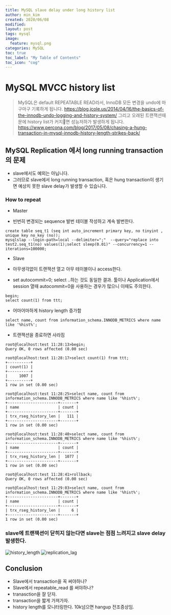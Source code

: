 ```yaml
---
title: MySQL slave delay under long history list
author: min_kim
created: 2020/06/08
modified:
layout: post
tags: mysql
image:
  feature: mysql.png
categories: MySQL
toc: true
toc_label: "My Table of Contents"
toc_icon: "cog"
---
```


# MySQL MVCC history list 
> MySQL은 default REPEATABLE READ라서, InnoDB 모든 변경을 undo에 마구마구 기록하게 됩니다.
https://blog.jcole.us/2014/04/16/the-basics-of-the-innodb-undo-logging-and-history-system/
그리고 오래된 트랜잭션때문에 history list가 커지면 성능저하가 발생하게 됩니다.
https://www.percona.com/blog/2017/05/08/chasing-a-hung-transaction-in-mysql-innodb-history-length-strikes-back/

## MySQL Replication 에서 long running transaction의 문제
* slave에서도 예외는 아닙니다.
* 그러므로 slave에서 long running transaction, 혹은 hung transaction이 생기면 예상치 못한 slave delay가 발생할 수 있습니다.

### How to repeat
* Master
- 빈번히 변경되는 sequence 발번 테이블 작성하고 계속 발번한다.

```
create table seq_t1 (seq int auto_increment primary key, no tinyint , unique key no_key (no));
mysqlslap --login-path=local --delimiter=";"  --query="replace into test2.seq_t1(no) values(1);select sleep(0.01)" --concurrency=1 --iterations=100000;
```

* Slave
- 아무생각없이 트랜잭션 열고 아무 테이블이나 access한다.
+ set autocommit=0; select ..하는 것도 동일한 결과. 툴이나 Application에서 session 열때 autocommit=0을 사용하는 경우가 많으니 이때도 주의한다.

```
begin;
select count(1) from ttt;
```

- 어마어마하게 history length 증가함

```
select name, count from information_schema.INNODB_METRICS where name like '%hist%';
```

- 트랜잭션을 종료하면 사라짐

```
root@localhost:test 11:28:13>begin;
Query OK, 0 rows affected (0.00 sec)

root@localhost:test 11:28:17>select count(1) from ttt;
+----------+
| count(1) |
+----------+
|     1007 |
+----------+
1 row in set (0.00 sec)

root@localhost:test 11:28:25>select name, count from information_schema.INNODB_METRICS where name like '%hist%';
+----------------------+-------+
| name                 | count |
+----------------------+-------+
| trx_rseg_history_len |   111 |
+----------------------+-------+
1 row in set (0.00 sec)

root@localhost:test 11:28:40>select name, count from information_schema.INNODB_METRICS where name like '%hist%';
+----------------------+-------+
| name                 | count |
+----------------------+-------+
| trx_rseg_history_len |  1077 |
+----------------------+-------+
1 row in set (0.00 sec)

root@localhost:test 11:28:41>rollback;
Query OK, 0 rows affected (0.00 sec)

root@localhost:test 11:29:03>select name, count from information_schema.INNODB_METRICS where name like '%hist%';
+----------------------+-------+
| name                 | count |
+----------------------+-------+
| trx_rseg_history_len |     6 |
+----------------------+-------+
1 row in set (0.00 sec)
```

### slave에 트랜잭션이 닫히지 않는다면 slave는 점점 느려지고 slave delay발생한다.
![history_length]({{site_url}}/uploads/slave_delay_and_history_length-hisory_length.png)
![replication_lag]({{site_url}}/uploads/slave_delay_and_history_length-replication_lag.png)

## Conclusion
* Slave에서 transaction을 꼭 써야하나? 
* Slave에서 repeatable_read 를 써야하나? 
* tranasction을 잘 닫자.
* transaction을 짧게 가져가자.
* history length를 모니터링한다. 10k넘으면 hangup 전조증상임.

